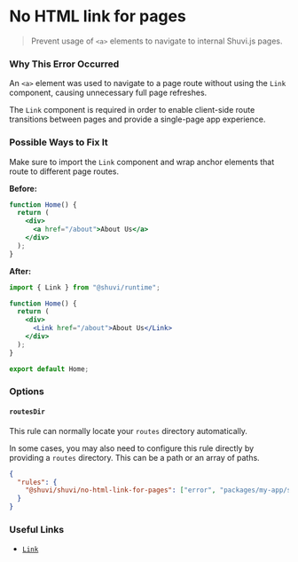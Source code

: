 # No HTML link for pages

> Prevent usage of `<a>` elements to navigate to internal Shuvi.js pages.

### Why This Error Occurred

An `<a>` element was used to navigate to a page route without using the `Link` component, causing unnecessary full page refreshes.

The `Link` component is required in order to enable client-side route transitions between pages and provide a single-page app experience.

### Possible Ways to Fix It

Make sure to import the `Link` component and wrap anchor elements that route to different page routes.

**Before:**

```jsx
function Home() {
  return (
    <div>
      <a href="/about">About Us</a>
    </div>
  );
}
```

**After:**

```jsx
import { Link } from "@shuvi/runtime";

function Home() {
  return (
    <div>
      <Link href="/about">About Us</Link>
    </div>
  );
}

export default Home;
```

### Options

#### `routesDir`

This rule can normally locate your `routes` directory automatically.

In some cases, you may also need to configure this rule directly by providing a `routes` directory. This can be a path or an array of paths.

```json
{
  "rules": {
    "@shuvi/shuvi/no-html-link-for-pages": ["error", "packages/my-app/src/routes"]
  }
}
```

### Useful Links

- [`Link`](/docs/api/runtime/components#link)
